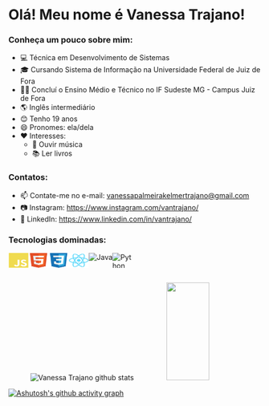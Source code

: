 # Olá! Meu nome é Vanessa Trajano!

### Conheça um pouco sobre mim:

  - 💻 Técnica em Desenvolvimento de Sistemas
  - 🎓 Cursando Sistema de Informação na Universidade Federal de Juiz de Fora
  - 👩‍🎓 Concluí o Ensino Médio e Técnico no IF Sudeste MG -  Campus Juiz de Fora
  - 🌎 Inglês intermediário
  - 😊 Tenho 19 anos
  - 😄 Pronomes: ela/dela
  - ❤ Interesses: 
    - 🎵 Ouvir música
    - 📚 Ler livros

### Contatos:
  - 📫 Contate-me no e-mail: vanessapalmeirakelmertrajano@gmail.com
  - 📷 Instagram: https://www.instagram.com/vantrajano/
  - 💼 LinkedIn: https://www.linkedin.com/in/vantrajano/

### Tecnologias dominadas:
  <div style="display: flex"> 
    <img alt="JS" height="30" width="40" src="https://raw.githubusercontent.com/devicons/devicon/master/icons/javascript/javascript-plain.svg">
    <img alt="HTML" height="30" width="40" src="https://raw.githubusercontent.com/devicons/devicon/master/icons/html5/html5-original.svg">
    <img alt="CSS" height="30" width="40" src="https://raw.githubusercontent.com/devicons/devicon/master/icons/css3/css3-original.svg">
    <img alt="React" height="30" width="40" src="https://raw.githubusercontent.com/devicons/devicon/master/icons/react/react-original.svg">
    <img alt="Java" height="30" src="https://cdn.jsdelivr.net/gh/devicons/devicon/icons/java/java-original.svg" />
    <img alt="Python" height="30" width="40" src="https://cdn.jsdelivr.net/gh/devicons/devicon/icons/python/python-original.svg">
  </div>

##

<div align="center">
  <img width="49%" height="195px" src="https://github-readme-stats.vercel.app/api?username=VanessaTrajano&show_icons=true&count_private=true&hide_border=true&title_color=83c5be&icon_color=006d77&text_color=c9d1d9&bg_color=0d1117" alt="Vanessa Trajano github stats" />
  <img width="41%" height="195px" src="https://github-readme-stats.vercel.app/api/top-langs/?username=VanessaTrajano&layout=compact&hide_border=true&title_color=83c5be&text_color=c9d1d9&bg_color=0d1117" />
</div>

  
[![Ashutosh's github activity graph](https://github-readme-activity-graph.vercel.app/graph?username=VanessaTrajano&bg_color=0d1117&color=83c5be&title_color=83c5be&line=006d77&point=c9d1d9&area=true&area_color=006d77&hide_border=true)](https://github.com/ashutosh00710/github-readme-activity-graph)
 
